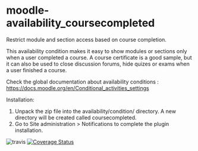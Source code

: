 moodle-availability_coursecompleted
==============================================
Restrict module and section access based on course completion.

This availability condition makes it easy to show modules or sections only when a user
completed a course. A course certificate is a good sample, but it can also be used to close
discussion forums, hide quizes or exams when a user finished a course.

Check the global documentation about availability conditions : https://docs.moodle.org/en/Conditional_activities_settings

Installation:

 1. Unpack the zip file into the availability/condition/ directory. A new directory will be created called coursecompleted.
 2. Go to Site administration > Notifications to complete the plugin installation.

![travis](https://travis-ci.org/ewallah/moodle-availability_coursecompleted.svg)
[![Coverage Status](https://coveralls.io/repos/github/ewallah/moodle-availability_coursecompleted/badge.svg?branch=master)](https://coveralls.io/github/ewallah/moodle-availability_coursecompleted?branch=master)
